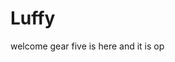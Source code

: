 # Luffy
welcome
gear five is here and it is op 
 
 
     
  
           
                                
                                         
                                                       
                                                                      
                                              
                                        
                         
             
      
 
